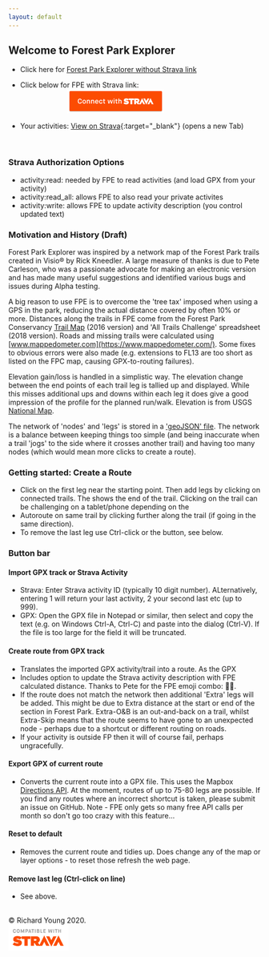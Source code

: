 ```yaml
---
layout: default
---
```

<head>
  <link rel="stylesheet" href="https://maxcdn.bootstrapcdn.com/font-awesome/4.6.1/css/font-awesome.min.css">
  <link rel="shortcut icon" type="image/png" href="{{ site.baseurl }}/favicon.png">
</head>

## Welcome to Forest Park Explorer

- Click here for [Forest Park Explorer without Strava link](main.html)

- Click below for FPE with Strava link:  
&nbsp;&nbsp;&nbsp;&nbsp;&nbsp;&nbsp;&nbsp;&nbsp;&nbsp;&nbsp;&nbsp;&nbsp;&nbsp;&nbsp;&nbsp;&nbsp;&nbsp;&nbsp;&nbsp;&nbsp;&nbsp;&nbsp;&nbsp;&nbsp;[![Connect with Strava](/images/btn_strava_connectwith_orange.png)](https://www.strava.com/oauth/authorize?client_id=31392&response_type=code&redirect_uri=https://richardjy.github.io/FPE/main.html&approval_prompt=auto&scope=read,activity:read,activity:read_all,activity:write)

- Your activities: [View on Strava](https://www.strava.com/athlete/training){:target="_blank"} (opens a new Tab)

<br>

### Strava Authorization Options

- activity:read: needed by FPE to read activities (and load GPX from your activity)
- activity:read_all: allows FPE to also read your private activites
- activity:write: allows FPE to update activity description (you control updated text)

### Motivation and History (Draft)
Forest Park Explorer was inspired by a network map of the Forest Park trails created in Visio® by Rick Kneedler. A large measure of thanks is due to Pete Carleson, who was a passionate advocate for making an electronic version and has made many useful suggestions and identified various bugs and issues during Alpha testing.

A big reason to use FPE is to overcome the 'tree tax' imposed when using a GPS in the park, reducing the actual distance covered by often 10% or more. Distances along the trails in FPE come from the Forest Park Conservancy [Trail Map](https://forestparkconservancy.org/product/trail-map-visitors-guide/) (2016 version) and 'All Trails Challenge' spreadsheet (2018 version). Roads and missing trails were calculated using [www.mappedometer.com](https://www.mappedometer.com/). Some fixes to obvious errors were also made (e.g. extensions to FL13 are too short as listed on the FPC  map, causing GPX-to-routing failures). 

Elevation gain/loss is handled in a simplistic way. The elevation change between the end points of each trail leg is tallied up and displayed. While this misses additional ups and downs within each leg it does give a good impression of the profile for the planned run/walk. Elevation is from USGS [National Map](https://www.usgs.gov/core-science-systems/national-geospatial-program/national-map).

The network of 'nodes' and 'legs' is stored in a ['geoJSON' file](https://gist.github.com/richardjy/9524f0810c1bda554c69f36501cbd92a). The network is a balance between keeping things too simple (and being inaccurate when a trail 'jogs' to the side where it crosses another trail) and having too many nodes (which would mean more clicks to create a route).

### Getting started: Create a Route
- Click on the first leg near the starting point. Then add legs by clicking on connected trails. The <i class='fa flag-checkered'></i> shows the end of the trail. Clicking on the trail can be challenging on a tablet/phone depending on the 
- Autoroute on same trail by clicking further along the trail (if going in the same direction).
- To remove the last leg use Ctrl-click or the button, see below.

### Button bar

#### <i class='fa fa-map-o'></i>  Import GPX track or Strava Activity
- Strava: Enter Strava activity ID (typically 10 digit number). ALternatively, entering 1 will return your last activity, 2 your second last etc (up to 999).
- GPX: Open the GPX file in Notepad or similar, then select and copy the text (e.g. on Windows Ctrl-A, Ctrl-C) and paste into the dialog (Ctrl-V). If the file is too large for the field it will be truncated. 
#### <i class='fa fa-map-signs fa-lg'></i>  Create route from GPX track
- Translates the imported GPX activity/trail into a route. As the GPX 
- Includes option to update the Strava activity description with FPE calculated distance. Thanks to Pete for the FPE emoji combo: 🌲📏.
- If the route does not match the network then additional 'Extra' legs will be added. This might be due to Extra distance at the start or end of the section in Forest Park. Extra-O&B is an out-and-back on a trail, whilst Extra-Skip means that the route seems to have gone to an unexpected node - perhaps due to a shortcut or different routing on roads.
- If your activity is outside FP then it will of course fail, perhaps ungracefully.
#### <i class='fa fa-download fa-lg'></i>  Export GPX of current route
- Converts the current route into a GPX file. This uses the Mapbox [Directions API](https://docs.mapbox.com/help/glossary/directions-api/). At the moment, routes of up to 75-80 legs are possible. If you find any routes where an incorrect shortcut is taken, please submit an issue on GitHub. Note - FPE only gets so many free API calls per month so don't go too crazy with this feature...
#### <i class='fa fa-refresh fa-lg'></i>  Reset to default
- Removes the current route and tidies up. Does change any of the map or layer options - to reset those refresh the web page.
#### <i class='fa fa-undo fa-lg'></i>  Remove last leg (Ctrl-click on line)
- See above.

<br>
© Richard Young 2020.

<br>
<img src="images/api_logo_cptblWith_strava_stack_light.png" alt="Compatible with Strava" width="120">
